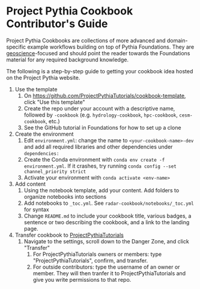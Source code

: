 # Project Pythia Cookbook Contributor's Guide

Project Pythia Cookbooks are collections of more advanced and domain-specific example
workflows building on top of Pythia Foundations. 
They are [geoscience](https://en.wikipedia.org/wiki/Earth_science)-focused
and should point the reader towards the Foundations material for any required
background knowledge. 

The following is a step-by-step guide to getting your cookbook idea
hosted on the Project Pythia website.

1. Use the template
    1. On https://github.com/ProjectPythiaTutorials/cookbook-template, click "Use this template"
    1. Create the repo under your account with a descriptive name, followed by `-cookbook` (e.g. `hydrology-cookbook`, `hpc-cookbook`, `cesm-cookbook`, etc.)
    1. See the GitHub tutorial in Foundations for how to set up a clone
1. Create the environment
    1. Edit `environment.yml`: change the name to `<your-cookbook-name>-dev` and add all required libraries and other dependencies under `dependencies:`
    1. Create the Conda environment with `conda env create -f environment.yml`. If it crashes, try running `conda config --set channel_priority strict`
    1. Activate your environment with `conda activate <env-name>`
1. Add content
    1. Using the notebook template, add your content. Add folders to organize notebooks into sections
    1. Add notebooks to `_toc.yml`. See `radar-cookbook/notebooks/_toc.yml` for syntax
    1. Change `README.md` to include your cookbook title, various badges, a sentence or two describing the cookbook, and a link to the landing page. 
1. Transfer cookbook to [ProjectPythiaTutorials](https://github.com/ProjectPythiaTutorials)
    1. Navigate to the settings, scroll down to the Danger Zone, and click "Transfer"
        1. For ProjectPythiaTutorials owners or members: type "ProjectPythiaTutorials", confirm, and transfer.
        1. For outside contributors: type the username of an owner or member. They will then tranfer it to ProjectPythiaTutorials and give you write permissions to that repo.
 
